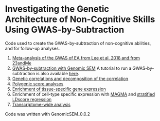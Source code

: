 # Investigating the Genetic Architecture of Non-Cognitive Skills Using GWAS-by-Subtraction 

Code used to create the GWAS-by-subtraction of non-cognitive abilities, and for follow-up analyses. 

1. [Meta-analysis of the GWAS of EA from Lee et al. 2018 and from 23andMe](https://github.com/MichelNivard/non-cognitive/tree/master/Meta-analysis)
2. [GWAS-by-subtraction with Genomic SEM](https://github.com/MichelNivard/non-cognitive/tree/master/GenomicSEM/Cholesky%20model) A tutorial to run a GWAS-by-subtraction is also available [here](https://rpubs.com/MichelNivard/565885). 
3. [Genetic correlations and decomposition of the correlation](https://github.com/MichelNivard/non-cognitive/tree/master/GenomicSEM/Genetic%20correlations) 
4. [Polygenic score analyses](https://github.com/MichelNivard/non-cognitive/tree/master/PRS) 
5. [Enrichment  of  tissue-specific  gene  expression](https://github.com/MichelNivard/non-cognitive/tree/master/Partitioned%20heritability/tissues)
6. Enrichment   of cell-type   specific   expression with [MAGMA](https://github.com/MichelNivard/non-cognitive/tree/master/MAGMA) and [stratified LDscore regression](https://github.com/MichelNivard/non-cognitive/tree/master/Partitioned%20heritability/Cell%20types)
7. [Transcriptome-wide analysis](https://github.com/MichelNivard/non-cognitive/tree/master/TWAS)



Code was written with GenomicSEM_0.0.2 


